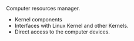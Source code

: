 Computer resources manager.
* Kernel components 
* Interfaces with Linux Kernel and other Kernels.
* Direct access to the computer devices.
